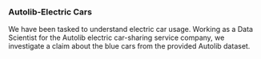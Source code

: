 ### Autolib-Electric Cars
We have been tasked to understand electric car usage. Working as a Data Scientist for the Autolib electric car-sharing service company, we investigate a claim about the blue cars from the provided Autolib dataset.
